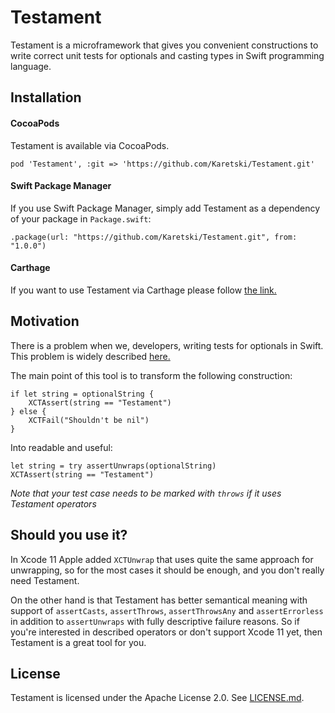 # Testament

Testament is a microframework that gives you convenient constructions to write correct unit tests for optionals and casting types in Swift programming language.

## Installation

#### CocoaPods

Testament is available via CocoaPods.
```
pod 'Testament', :git => 'https://github.com/Karetski/Testament.git'
```

#### Swift Package Manager

If you use Swift Package Manager, simply add Testament as a dependency of your package in `Package.swift`:
```
.package(url: "https://github.com/Karetski/Testament.git", from: "1.0.0")
```
#### Carthage

If you want to use Testament via Carthage please follow [the link.](https://fuller.li/posts/using-swift-package-manager-with-carthage/)

## Motivation

There is a problem when we, developers, writing tests for optionals in Swift. This problem is widely described [here.](https://www.natashatherobot.com/unit-testing-optionals-in-swift-xctassertnotnil/) 

The main point of this tool is to transform the following construction:
```
if let string = optionalString {
    XCTAssert(string == "Testament")
} else {
    XCTFail("Shouldn't be nil")
}
```
Into readable and useful:
```
let string = try assertUnwraps(optionalString)
XCTAssert(string == "Testament")
```
*Note that your test case needs to be marked with `throws` if it uses Testament operators*

## Should you use it?

In Xcode 11 Apple added `XCTUnwrap` that uses quite the same approach for unwrapping, so for the most cases it should be enough, and you don't really need Testament.

On the other hand is that Testament has better semantical meaning with support of `assertCasts`, `assertThrows`, `assertThrowsAny` and `assertErrorless` in addition to `assertUnwraps` with fully descriptive failure reasons. So if you're interested in described operators or don't support Xcode 11 yet, then Testament is a great tool for you.

## License

Testament is licensed under the Apache License 2.0. See [LICENSE.md](https://github.com/Karetski/Snowonder/blob/master/LICENSE.md).
